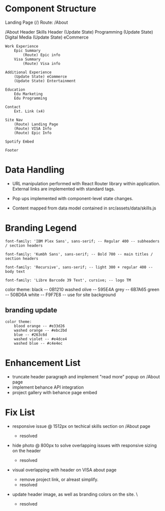 # Component Structure 
Landing Page (/)
    Route: /About

/About
    Header
    Skills Header
        (Update State) Programming
        (Update State) Digital Media
        (Update State) eCommerce
    
    Work Experience 
        Epic Summary
            (Route) Epic info
        Visa Summary
            (Route) Visa info
    
    Additional Experience
        (Update State) eCommerce
        (Update State) Entertainment
    
    Education
        Edu Marketing
        Edu Programming
    
    Contact 
        Ext. Link (x4)
    
    Site Nav 
        (Route) Landing Page
        (Route) VISA Info
        (Route) Epic Info 
    
    Spotify Embed 

    Footer

# Data Handling
- URL manipulation performed with React Router library within application. External links are implemented with standard <a> tags. 

- Pop ups implemented with component-level state changes. 

- Content mapped from data model contained in src/assets/data/skills.js

# Branding Legend
 
	font-family: 'IBM Plex Sans', sans-serif; -- Regular 400 -- subheaders / section headers

	font-family: 'Kumbh Sans', sans-serif; -- Bold 700 -- main titles / section headers

	font-family: 'Recursive', sans-serif; -- light 300 + regular 400 -- body text

    font-family: 'Libre Barcode 39 Text', cursive; -- logo TM
	
  color theme: 
	black -- 0B1210
	washed olive -- 595E4A
	grey -- 6B7A65
	green -- 508D6A
	white -- F9F7E8 -- use for site background

## branding update
    color theme: 
        blood orange -- #e33d26
        washed orange -- #ebc2bd
        blue -- #263c6d
        washed violet -- #e4dce4
        washed blue -- #c4e4ec

# Enhancement List
- truncate header paragraph and implement "read more" popup on /About page 
- implement behance API integration
- project gallery with behance page embed

# Fix List 
- responsive issue @ 1512px on techical skills section on /About page 
    - resolved

- hide photo @ 800px to solve overlapping issues with responsive sizing on the header 
    - resolved

- visual overlapping with header on VISA about page
    - remove project link, or alreast simplify. 
    - resolved 

- update header image, as well as branding colors on the site. \
    - resolved


